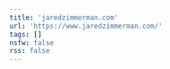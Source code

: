 ```yaml
---
title: 'jaredzimmerman.com'
url: 'https://www.jaredzimmerman.com/'
tags: []
nsfw: false
rss: false
---
```

